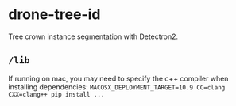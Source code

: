 # drone-tree-id

Tree crown instance segmentation with Detectron2.

## `/lib`
If running on mac, you may need to specify the c++ compiler when installing dependencies:
`MACOSX_DEPLOYMENT_TARGET=10.9 CC=clang CXX=clang++ pip install ...`
